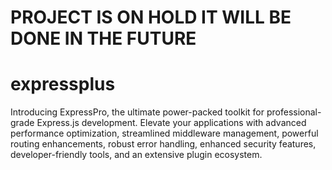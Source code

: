 # PROJECT IS ON HOLD IT WILL BE DONE IN THE FUTURE

# expressplus
Introducing ExpressPro, the ultimate power-packed toolkit for professional-grade Express.js development. Elevate your applications with advanced performance optimization, streamlined middleware management, powerful routing enhancements, robust error handling, enhanced security features, developer-friendly tools, and an extensive plugin ecosystem.
